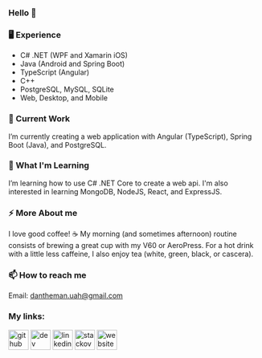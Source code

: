 ### Hello 👋

<!--
**dan0005/dan0005** is a ✨ _special_ ✨ repository because its `README.md` (this file) appears on your GitHub profile.

Here are some ideas to get you started:

- 👯 I’m looking to collaborate on ...
- 🤔 I’m looking for help with ...
- 💬 Ask me about ...
- 😄 Pronouns: ...
-->

### 🖥️ Experience
  - C# .NET (WPF and Xamarin iOS)
  - Java (Android and Spring Boot)
  - TypeScript (Angular)
  - C++
  - PostgreSQL, MySQL, SQLite
  - Web, Desktop, and Mobile
### 🔭 Current Work
I’m currently creating a web application with Angular (TypeScript), Spring Boot (Java), and PostgreSQL.
### 🌱 What I'm Learning
I’m learning how to use C# .NET Core to create a web api. I'm also interested in learning MongoDB, NodeJS, React, and ExpressJS.
### ⚡ More About me
I love good coffee! ☕  My morning (and sometimes afternoon) routine consists of brewing a great cup with my V60 or AeroPress. For a hot drink with a little less caffeine, I also enjoy tea (white, green, black, or cascera).
### 📫 How to reach me
Email: dantheman.uah@gmail.com

### My links:

[<img src='https://cdn.jsdelivr.net/npm/simple-icons@3.0.1/icons/github.svg' alt='github' height='40'>](https://github.com/dan0005)  [<img src='https://cdn.jsdelivr.net/npm/simple-icons@3.0.1/icons/dev-dot-to.svg' alt='dev' height='40'>](https://dev.to/dantheman_uah)  [<img src='https://cdn.jsdelivr.net/npm/simple-icons@3.0.1/icons/linkedin.svg' alt='linkedin' height='40'>](https://www.linkedin.com/in/daniel-newton-74ab8647/)  [<img src='https://cdn.jsdelivr.net/npm/simple-icons@3.0.1/icons/stackoverflow.svg' alt='stackoverflow' height='40'>](https://stackoverflow.com/users/12343726)  [<img src='https://cdn.jsdelivr.net/npm/simple-icons@3.0.1/icons/icloud.svg' alt='website' height='40'>](dan0005.github.io)  
